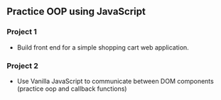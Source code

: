 ## Practice OOP using JavaScript

### Project 1

- Build front end for a simple shopping cart web application.

### Project 2

- Use Vanilla JavaScript to communicate between DOM components
 (practice oop and callback functions)